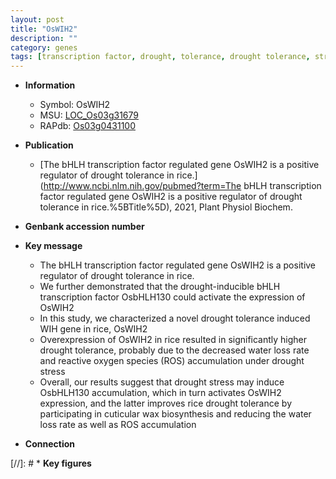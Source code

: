 ```yaml
---
layout: post
title: "OsWIH2"
description: ""
category: genes
tags: [transcription factor, drought, tolerance, drought tolerance, stress, drought stress, reactive oxygen species, water loss, cuticular wax biosynthesis, wax biosynthesis]
---
```


* **Information**  
    + Symbol: OsWIH2  
    + MSU: [LOC_Os03g31679](http://rice.uga.edu/cgi-bin/ORF_infopage.cgi?orf=LOC_Os03g31679)  
    + RAPdb: [Os03g0431100](https://rapdb.dna.affrc.go.jp/locus/?name=Os03g0431100)  

* **Publication**  
    + [The bHLH transcription factor regulated gene OsWIH2 is a positive regulator of drought tolerance in rice.](http://www.ncbi.nlm.nih.gov/pubmed?term=The bHLH transcription factor regulated gene OsWIH2 is a positive regulator of drought tolerance in rice.%5BTitle%5D), 2021, Plant Physiol Biochem.

* **Genbank accession number**  

* **Key message**  
    + The bHLH transcription factor regulated gene OsWIH2 is a positive regulator of drought tolerance in rice.
    + We further demonstrated that the drought-inducible bHLH transcription factor OsbHLH130 could activate the expression of OsWIH2
    + In this study, we characterized a novel drought tolerance induced WIH gene in rice, OsWIH2
    + Overexpression of OsWIH2 in rice resulted in significantly higher drought tolerance, probably due to the decreased water loss rate and reactive oxygen species (ROS) accumulation under drought stress
    + Overall, our results suggest that drought stress may induce OsbHLH130 accumulation, which in turn activates OsWIH2 expression, and the latter improves rice drought tolerance by participating in cuticular wax biosynthesis and reducing the water loss rate as well as ROS accumulation

* **Connection**  

[//]: # * **Key figures**  


